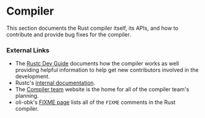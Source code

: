 # Compiler
This section documents the Rust compiler itself, its APIs, and how to
contribute and provide bug fixes for the compiler.

### External Links
* The [Rustc Dev Guide] documents how the compiler works as well providing helpful
  information to help get new contributors involved in the development.
* Rustc's [internal documentation].
* The [Compiler team] website is the home for all of the compiler
  team's planning.
* oli-obk's [FIXME page] lists all of the `FIXME` comments in the Rust compiler.


[Compiler team]: https://rust-lang.github.io/compiler-team/
[FIXME page]: https://oli-obk.github.io/fixmeh/
[Rustc Dev Guide]: https://rustc-dev-guide.rust-lang.org/
[internal documentation]: https://doc.rust-lang.org/nightly/nightly-rustc/rustc_middle/
